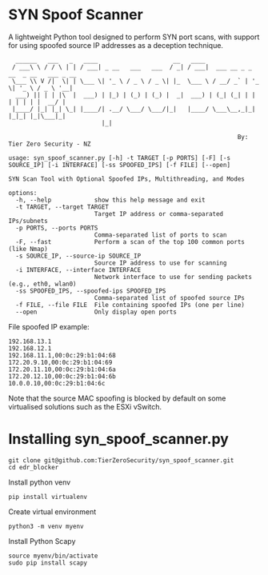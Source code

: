 # SYN Spoof Scanner
A lightweight Python tool designed to perform SYN port scans, with support for using spoofed source IP addresses as a deception technique.

```
  ______   ___   _   ____                     __   ____
 / ___\ \ / / \ | | / ___| _ __   ___   ___  / _| / ___|  ___ __ _ _ __  _ __   ___ _ __
 \___ \\ V /|  \| | \___ \| '_ \ / _ \ / _ \| |_  \___ \ / __/ _` | '_ \| '_ \ / _ \ '__|
  ___) || | | |\  |  ___) | |_) | (_) | (_) |  _|  ___) | (_| (_| | | | | | | |  __/ |
 |____/ |_| |_| \_| |____/| .__/ \___/ \___/|_|   |____/ \___\__,_|_| |_|_| |_|\___|_|
                          |_|

                                                                By: Tier Zero Security - NZ

usage: syn_spoof_scanner.py [-h] -t TARGET [-p PORTS] [-F] [-s SOURCE_IP] [-i INTERFACE] [-ss SPOOFED_IPS] [-f FILE] [--open]

SYN Scan Tool with Optional Spoofed IPs, Multithreading, and Modes

options:
  -h, --help            show this help message and exit
  -t TARGET, --target TARGET
                        Target IP address or comma-separated IPs/subnets
  -p PORTS, --ports PORTS
                        Comma-separated list of ports to scan
  -F, --fast            Perform a scan of the top 100 common ports (like Nmap)
  -s SOURCE_IP, --source-ip SOURCE_IP
                        Source IP address to use for scanning
  -i INTERFACE, --interface INTERFACE
                        Network interface to use for sending packets (e.g., eth0, wlan0)
  -ss SPOOFED_IPS, --spoofed-ips SPOOFED_IPS
                        Comma-separated list of spoofed source IPs
  -f FILE, --file FILE  File containing spoofed IPs (one per line)
  --open                Only display open ports
```

File spoofed IP example:

```
192.168.13.1
192.168.12.1
192.168.11.1,00:0c:29:b1:04:68
172.20.9.10,00:0c:29:b1:04:69
172.20.11.10,00:0c:29:b1:04:6a
172.20.12.10,00:0c:29:b1:04:6b
10.0.0.10,00:0c:29:b1:04:6c
```
Note that the source MAC spoofing is blocked by default on some virtualised solutions such as the ESXi vSwitch.  

# Installing syn_spoof_scanner.py
```
git clone git@github.com:TierZeroSecurity/syn_spoof_scanner.git
cd edr_blocker
```
Install python venv
```
pip install virtualenv
```
Create virtual environment
```
python3 -m venv myenv
```
Install Python Scapy
```
source myenv/bin/activate
sudo pip install scapy
```
